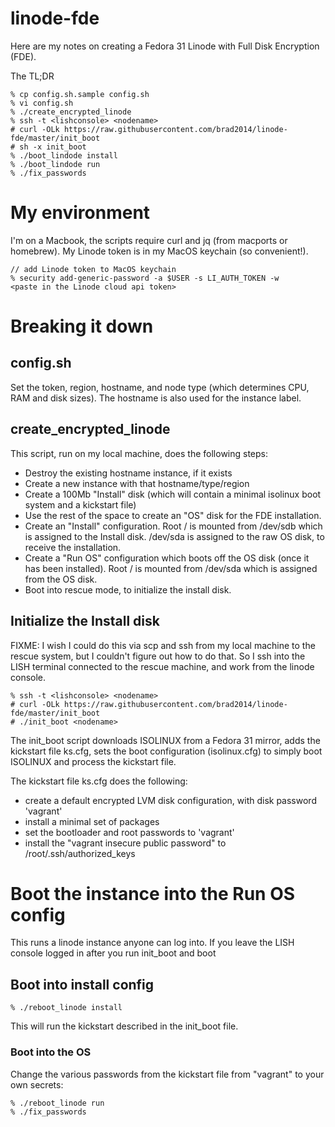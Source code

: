 # linode-fde

Here are my notes on creating a Fedora 31 Linode with Full Disk Encryption (FDE).

The TL;DR

```
% cp config.sh.sample config.sh
% vi config.sh
% ./create_encrypted_linode
% ssh -t <lishconsole> <nodename>
# curl -OLk https://raw.githubusercontent.com/brad2014/linode-fde/master/init_boot
# sh -x init_boot
% ./boot_lindode install
% ./boot_lindode run
% ./fix_passwords
```

# My environment

I'm on a Macbook, the scripts require curl and jq (from macports or homebrew).
My Linode token is in my MacOS keychain (so convenient!).

```
// add Linode token to MacOS keychain
% security add-generic-password -a $USER -s LI_AUTH_TOKEN -w
<paste in the Linode cloud api token>
```

# Breaking it down

## config.sh

Set the token, region, hostname, and node type (which determines CPU, RAM and disk sizes).  The hostname is also used for the instance label.

## create_encrypted_linode

This script, run on my local machine, does the following steps:

- Destroy the existing hostname instance, if it exists
- Create a new instance with that hostname/type/region
- Create a 100Mb "Install" disk (which will contain a minimal isolinux boot system and a kickstart file)
- Use the rest of the space to create an "OS" disk for the FDE installation.
- Create an "Install" configuration. Root / is mounted from /dev/sdb which is assigned to the Install disk. /dev/sda is assigned to the raw OS disk, to receive the installation.
- Create a "Run OS" configuration which boots off the OS disk (once it has been installed). Root / is mounted from /dev/sda which is assigned from the OS disk.
- Boot into rescue mode, to initialize the install disk.

## Initialize the Install disk

FIXME: I wish I could do this via scp and ssh from my local machine to the rescue system, but I couldn't figure out how to do that.  So I ssh into the LISH terminal connected to the rescue machine, and work from the linode console.

```
% ssh -t <lishconsole> <nodename>
# curl -OLk https://raw.githubusercontent.com/brad2014/linode-fde/master/init_boot
# ./init_boot <nodename>
```

The init_boot script downloads ISOLINUX from a Fedora 31 mirror,
adds the kickstart file ks.cfg, sets the boot configuration (isolinux.cfg) to simply boot ISOLINUX and process the kickstart file.  

The kickstart file ks.cfg does the following:

- create a default encrypted LVM disk configuration, with disk password 'vagrant'
- install a minimal set of packages
- set the bootloader and root passwords to 'vagrant' 
- install the "vagrant insecure public password" to /root/.ssh/authorized_keys

# Boot the instance into the Run OS config

This runs a linode instance anyone can log into.  If you leave the LISH console logged in after you run init_boot and boot

## Boot into install config

```
% ./reboot_linode install
```

This will run the kickstart described in the init_boot file.

### Boot into the OS

Change the various passwords from the kickstart file from "vagrant" to your own secrets:

```
% ./reboot_linode run
% ./fix_passwords
```
